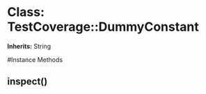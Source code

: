 # Class: TestCoverage::DummyConstant
**Inherits:** String
    




#Instance Methods
## inspect() [](#method-i-inspect)

